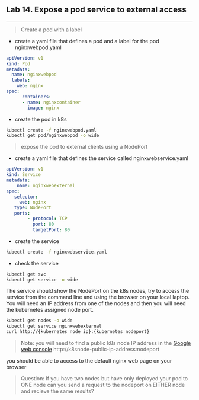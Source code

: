 ## Lab 14. Expose a pod service to external access
___

> Create a pod with a label

* create a yaml file that defines a pod and a label for the pod
nginxwebpod.yaml

```yaml
apiVersion: v1
kind: Pod
metadata:
  name: nginxwebpod
  labels:
    web: nginx 
spec:
      containers:
      - name: nginxcontainer
        image: nginx
```
* create the pod in k8s

```bash
kubectl create -f nginxwebpod.yaml
kubectl get pod/nginxwebpod -o wide
```

> expose the pod to external clients using a NodePort

* create a yaml file that defines the service called nginxwebservice.yaml

```yaml
apiVersion: v1 
kind: Service 
metadata: 
    name: nginxwebexternal 
spec: 
   selector: 
     web: nginx 
   type: NodePort
   ports: 
        - protocol: TCP 
          port: 80 
          targetPort: 80
```
* create the service

```bash
kubectl create -f nginxwebservice.yaml
```

* check the service

```bash
kubectl get svc
kubectl get service -o wide
```

The service should show the NodePort on the k8s nodes, try to access the service from the command line and using the browser on your local laptop.  You will need an IP address from one of the nodes and then you will need the kubernetes assigned node port.

```bash
kubectl get nodes -o wide
kubectl get service nginxwebexternal
curl http://{kubernetes node ip}:{kubernetes nodeport}
```

>Note: you will need to find a public k8s node IP address in the [Google web console](https://console.cloud.google.com)
http://k8snode-public-ip-address:nodeport 

you should be able to access to the default nginx web page on your browser 

> Question: If you have two nodes but have only deployed your pod to ONE node can you send a request to the nodeport on EITHER node and recieve the same results?
